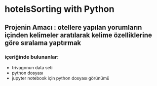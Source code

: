 # hotelsSorting with Python
## Projenin Amacı : otellere yapılan yorumların içinden kelimeler aratılarak kelime özelliklerine göre sıralama yaptırmak
### içeriğinde bulunanlar:

- trivagonun data seti
- python dosyası 
- jupyter notebook için python dosyası görünümü 



